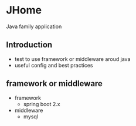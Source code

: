 # JHome
Java family application

## Introduction

- test to use framework or middleware aroud java
- useful config and best practices

## framework or middleware

- framework
  - spring boot 2.x
- middleware
  - mysql